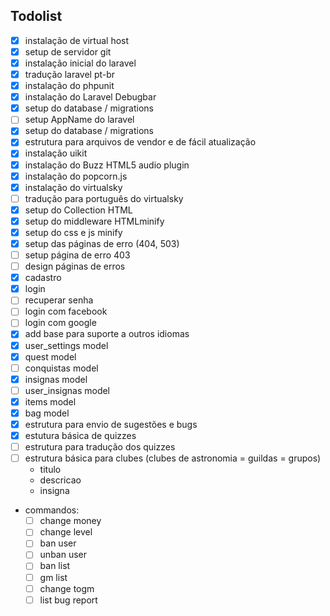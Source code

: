 ## Todolist
- [x] instalação de virtual host
- [x] setup de servidor git
- [x] instalação inicial do laravel
- [x] tradução laravel pt-br
- [x] instalação do phpunit
- [x] instalação do Laravel Debugbar
- [x] setup do database / migrations
- [ ] setup AppName do laravel
- [x] setup do database / migrations
- [x] estrutura para arquivos de vendor e de fácil atualização
- [x] instalação uikit
- [x] instalação do Buzz HTML5 audio plugin
- [x] instalação do popcorn.js
- [x] instalação do virtualsky
- [ ] tradução para português do virtualsky
- [x] setup do Collection HTML
- [x] setup do middleware HTMLminify
- [x] setup do css e js minify
- [x] setup das páginas de erro (404, 503)
- [ ] setup página de erro 403
- [ ] design páginas de erros
- [x] cadastro
- [x] login
- [ ] recuperar senha
- [ ] login com facebook
- [ ] login com google
- [x] add base para suporte a outros idiomas
- [x] user_settings model
- [x] quest model
- [ ] conquistas model
- [x] insignas model
- [ ] user_insignas model
- [x] items model
- [x] bag model
- [x] estrutura para envio de sugestões e bugs
- [x] estutura básica de quizzes
- [ ] estrutura para tradução dos quizzes
- [ ] estrutura básica para clubes (clubes de astronomia = guildas = grupos)
	- titulo
	- descricao
	- insigna
- commandos:
	- [ ] change money
	- [ ] change level
	- [ ] ban user
	- [ ] unban user
	- [ ] ban list
	- [ ] gm list
	- [ ] change togm
	- [ ] list bug report